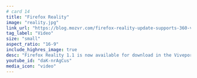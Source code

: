 ```yaml
---
# card 14
title: "Firefox Reality"
image: "reality.jpg"
link_url: "https://blog.mozvr.com/firefox-reality-update-supports-360-videos-and-7-additional-languages/?utm_source=www.mozilla.org&utm_medium=referral&utm_campaign=homepage&utm_content=card"
tag_label: "Video"
size: "small"
aspect_ratio: "16-9"
include_highres_image: true
desc: "Firefox Reality 1.1 is now available for download in the Viveport, Oculus, and Daydream app stores."
youtube_id: "daK-nrAgCus"
media_icon: "video"
---
```

